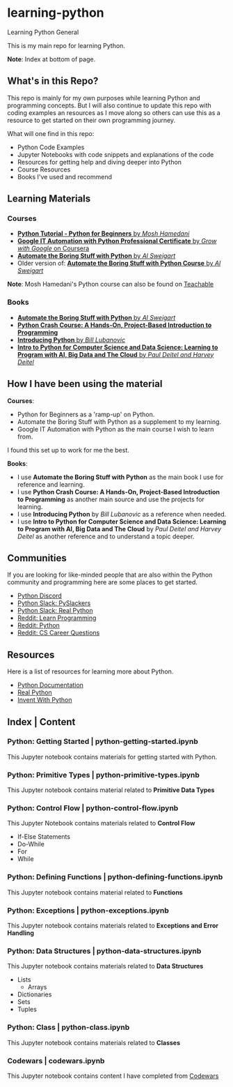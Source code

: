 # learning-python
Learning Python General

This is my main repo for learning Python.

**Note**: Index at bottom of page.

## What's in this Repo?

This repo is mainly for my own purposes while learning Python and programming concepts. But I will also continue to update this repo with coding examples an resources as I move along so others can use this as a resource to get started on their own programming journey.

What will one find in this repo:
- Python Code Examples
- Jupyter Notebooks with code snippets and explanations of the code
- Resources for getting help and diving deeper into Python
- Course Resources
- Books I've used and recommend

## Learning Materials 

### Courses

- [**Python Tutorial - Python for Beginners** by *Mosh Hamedani*](https://www.youtube.com/watch?v=_uQrJ0TkZlc)
- [**Google IT Automation with Python Professional Certificate** by *Grow with Google* on Coursera](https://www.coursera.org/professional-certificates/google-it-automation)
- [**Automate the Boring Stuff with Python** by *Al Sweigart*](https://www.udemy.com/course/automate/)
- Older version of: [**Automate the Boring Stuff with Python Course** by *Al Sweigart*](https://www.youtube.com/watch?v=1F_OgqRuSdI&list=PL0-84-yl1fUnRuXGFe_F7qSH1LEnn9LkW&index=1)

**Note**: Mosh Hamedani's Python course can also be found on [Teachable](https://teachable.com/)

### Books

- [**Automate the Boring Stuff with Python** by *Al Sweigart*](https://automatetheboringstuff.com/)
- [**Python Crash Course: A Hands-On, Project-Based Introduction to Programming**](https://nostarch.com/pythoncrashcourse2e)
- [**Introducing Python** by *Bill Lubanovic*](https://www.amazon.com/Introducing-Python-Modern-Computing-Packages/dp/1492051365)
- [**Intro to Python for Computer Science and Data Science: Learning to Program with AI, Big Data and The Cloud** by *Paul Deitel and Harvey Deitel*](https://www.amazon.com/s?k=python+deitel&i=stripbooks&ref=nb_sb_noss_1)

## How I have been using the material

**Courses**:
- Python for Beginners as a 'ramp-up' on Python.
- Automate the Boring Stuff with Python as a supplement to my learning.
- Google IT Automation with Python as the main course I wish to learn from. 

I found this set up to work for me the best.

**Books**:
- I use **Automate the Boring Stuff with Python** as the main book I use for reference and learning.
- I use **Python Crash Course: A Hands-On, Project-Based Introduction to Programming** as another main source and use the projects for learning.  
- I use **Introducing Python** by *Bill Lubanovic* as a reference when needed.
- I use **Intro to Python for Computer Science and Data Science: Learning to Program with AI, Big Data and The Cloud** by *Paul Deitel and Harvey Deitel* as another reference and to understand a topic deeper.

## Communities

If you are looking for like-minded people that are also within the Python community and programming here are some places to get started.

- [Python Discord](https://pythondiscord.com/)
- [Python Slack: PySlackers](https://pyslackers.com/web)
- [Python Slack: Real Python](https://realpython.com/lessons/real-python-slack-community/)
- [Reddit: Learn Programming](https://www.reddit.com/r/learnprogramming/)
- [Reddit: Python](https://www.reddit.com/r/Python/)
- [Reddit: CS Career Questions](https://www.reddit.com/r/cscareerquestions/)

## Resources

Here is a list of resources for learning more about Python.

- [Python Documentation](http://python.org)
- [Real Python](https://realpython.com/)
- [Invent With Python](http://inventwithpython.com/)

## Index | Content

### Python: Getting Started | python-getting-started.ipynb

This Jupyter notebook contains materials for getting started with Python.

### Python: Primitive Types | python-primitive-types.ipynb

This Jupyter notebook contains material related to **Primitive Data Types**

### Python: Control Flow | python-control-flow.ipynb

This Jupyter Notebook contains materials related to **Control Flow**
- If-Else Statements
- Do-While
- For
- While

### Python: Defining Functions | python-defining-functions.ipynb

This Jupyter notebook contains material related to **Functions**

### Python: Exceptions | python-exceptions.ipynb

This Jupyter notebook contains materials related to **Exceptions and Error Handling**

### Python: Data Structures | python-data-structures.ipynb

This Jupyter notebook contains materials related to **Data Structures**
- Lists
  - Arrays
- Dictionaries
- Sets
- Tuples

### Python: Class | python-class.ipynb

This Jupyter notebook contains materials related to **Classes**

### Codewars | codewars.ipynb

This Jupyter notebook contains content I have completed from [Codewars](http://codewars.com)
